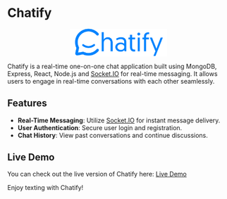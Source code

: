 # Chatify

<p align="center">
  <img src="client/public/chatify_logo.png" alt="Chatify Logo" style="display: block; margin: auto; width: 220px" />
</p>

Chatify is a real-time one-on-one chat application built using MongoDB, Express, React, Node.js and [Socket.IO](https://socket.io/) for real-time messaging. It allows users to engage in real-time conversations with each other seamlessly.

## Features

- **Real-Time Messaging**: Utilize [Socket.IO](https://socket.io/) for instant message delivery.
- **User Authentication**: Secure user login and registration.
- **Chat History**: View past conversations and continue discussions.

## Live Demo

You can check out the live version of Chatify here: [Live Demo](YOUR_LIVE_LINK_HERE)

Enjoy texting with Chatify!
